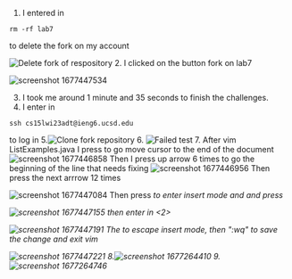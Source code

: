 1. I entered in 
``` 
rm -rf lab7
```
to delete the fork on my account

![Delete fork of respository](https://user-images.githubusercontent.com/122495762/221437976-ae415ac7-38ee-44a4-848e-e3e8ffeca1e5.jpg)
2. I clicked on the button fork on lab7 

![screenshot 1677447534](https://user-images.githubusercontent.com/122495762/221439005-ef396ba0-e8f6-40ce-aa1d-70d079de8c0d.jpg)

3. I took me around 1 minute and 35 seconds to finish the challenges.
4. I enter in 
``` 
ssh cs15lwi23adt@ieng6.ucsd.edu
``` 
to log in 
5.![Clone fork repository](https://user-images.githubusercontent.com/122495762/221438075-7e6a60ab-bb93-47f1-9a04-d4e03ddb6840.jpg)
6. ![Failed test](https://user-images.githubusercontent.com/122495762/221438229-4f7b15c8-a14a-40f8-8c19-ce201b64d45b.jpg)
7. After vim ListExamples.java
I press <G> to go move cursor to the end of the document 
![screenshot 1677446858](https://user-images.githubusercontent.com/122495762/221438366-be90aa27-0097-44b1-8e38-ed99ebe09563.jpg)
Then I press up arrow 6 times to go the beginning of the line that needs fixing
![screenshot 1677446956](https://user-images.githubusercontent.com/122495762/221438402-86c92efb-5e95-4bc9-9959-34e7fa7b728b.jpg)
Then press the next arrrow 12 times 

![screenshot 1677447084](https://user-images.githubusercontent.com/122495762/221438532-0d673558-77cb-4926-9018-b98c153d8d1f.jpg)
Then press <i> to enter insert mode and and press <delete>

![screenshot 1677447155](https://user-images.githubusercontent.com/122495762/221438590-383f2732-95a0-48ea-b48c-7e3d163cd9c9.jpg)
then enter in <2>

![screenshot 1677447191](https://user-images.githubusercontent.com/122495762/221438624-822369f4-c10e-44f6-8cd1-c7dd542a1dcc.jpg)
 The <Esp> to escape insert mode, then ":wq" to save the change and exit vim 
 
 ![screenshot 1677447221](https://user-images.githubusercontent.com/122495762/221438701-1fe3ea58-e5d9-46db-ac0e-3f494a753cff.jpg)
8.![screenshot 1677264410](https://user-images.githubusercontent.com/122495762/221438777-22f96fca-8c64-4df1-ac3a-2f0b36fe22e2.jpg)
9. ![screenshot 1677264746](https://user-images.githubusercontent.com/122495762/221438831-872603b4-4415-4e2c-aabd-dd50d0570146.jpg)

